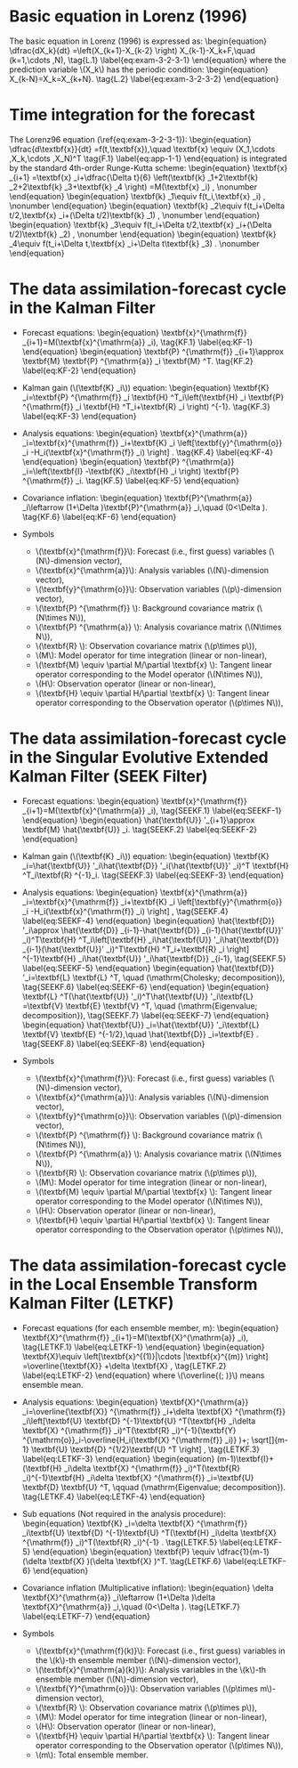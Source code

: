 <script async src="https://cdnjs.cloudflare.com/ajax/libs/mathjax/2.7.6/MathJax.js?config=TeX-AMS_CHTML"></script>

# Basic equation in Lorenz (1996)
The basic equation in Lorenz (1996) is expressed as: 
\begin{equation}
\dfrac{dX_k}{dt} =\left(X_{k+1}-X_{k-2} \right) X_{k-1}-X_k+F,\quad (k=1,\cdots ,N), \tag{L.1} \label{eq:exam-3-2-3-1}
\end{equation}
where the prediction variable \\(X_k\\) has the periodic condition: 
\begin{equation}
X_{k-N}=X_k=X_{k+N}. \tag{L.2} \label{eq:exam-3-2-3-2}
\end{equation}


# Time integration for the forecast
The Lorenz96 equation (\ref{eq:exam-3-2-3-1}): 
\begin{equation}
\dfrac{d\textbf{x}}{dt} =f(t,\textbf{x}),\quad \textbf{x} \equiv (X_1,\cdots ,X_k,\cdots ,X_N)^T \tag{F.1} \label{eq:app-1-1}
\end{equation}
is integrated by the standard 4th-order Runge-Kutta scheme: 
\begin{equation}
\textbf{x} _{i+1} =\textbf{x} _i+\dfrac{\Delta t}{6} \left(\textbf{k} _1+2\textbf{k} _2+2\textbf{k} _3+\textbf{k} _4 \right) =M(\textbf{x} _i) , \nonumber
\end{equation}
\begin{equation}
\textbf{k} _1\equiv f(t_i,\textbf{x} _i) , \nonumber
\end{equation}
\begin{equation}
\textbf{k} _2\equiv f(t_i+\Delta t/2,\textbf{x} _i+(\Delta t/2)\textbf{k} _1) , \nonumber
\end{equation}
\begin{equation}
\textbf{k} _3\equiv f(t_i+\Delta t/2,\textbf{x} _i+(\Delta t/2)\textbf{k} _2) , \nonumber
\end{equation}
\begin{equation}
\textbf{k} _4\equiv f(t_i+\Delta t,\textbf{x} _i+\Delta t\textbf{k} _3) . \nonumber
\end{equation}


# The data assimilation-forecast cycle in the Kalman Filter
- Forecast equations:
  \begin{equation}
  \textbf{x}^{\mathrm{f}} _{i+1}=M(\textbf{x}^{\mathrm{a}} _i), \tag{KF.1} \label{eq:KF-1}
  \end{equation}
  \begin{equation}
  \textbf{P} ^{\mathrm{f}} _{i+1}\approx \textbf{M} \textbf{P} ^{\mathrm{a}} _i \textbf{M} ^T. \tag{KF.2} \label{eq:KF-2}
  \end{equation}

- Kalman gain (\\(\textbf{K} _i\\)) equation:
  \begin{equation}
  \textbf{K} _i=\textbf{P} ^{\mathrm{f}} _i \textbf{H} ^T_i\left(\textbf{H} _i \textbf{P} ^{\mathrm{f}} _i \textbf{H} ^T_i+\textbf{R} _i \right) ^{-1}. \tag{KF.3} \label{eq:KF-3}
  \end{equation}

- Analysis equations: 
  \begin{equation}
  \textbf{x}^{\mathrm{a}} _i=\textbf{x}^{\mathrm{f}} _i+\textbf{K} _i \left[\textbf{y}^{\mathrm{o}} _i -H_i(\textbf{x}^{\mathrm{f}} _i) \right] . \tag{KF.4} \label{eq:KF-4}
  \end{equation}
  \begin{equation}
  \textbf{P} ^{\mathrm{a}} _i=\left(\textbf{I} -\textbf{K} _i\textbf{H} _i \right) \textbf{P} ^{\mathrm{f}} _i. \tag{KF.5} \label{eq:KF-5}
  \end{equation}

- Covariance inflation: 
  \begin{equation}
  \textbf{P}^{\mathrm{a}} _i\leftarrow (1+\Delta )\textbf{P}^{\mathrm{a}} _i,\quad (0<\Delta ). \tag{KF.6} \label{eq:KF-6}
  \end{equation}

- Symbols
  - \\(\textbf{x}^{\mathrm{f}}\\): Forecast (i.e., first guess) variables (\\(N\\)-dimension vector), 
  - \\(\textbf{x}^{\mathrm{a}}\\): Analysis variables (\\(N\\)-dimension vector), 
  - \\(\textbf{y}^{\mathrm{o}}\\): Observation variables (\\(p\\)-dimension vector), 
  - \\(\textbf{P} ^{\mathrm{f}} \\): Background covariance matrix (\\(N\times N\\)), 
  - \\(\textbf{P} ^{\mathrm{a}} \\): Analysis covariance matrix (\\(N\times N\\)), 
  - \\(\textbf{R} \\): Observation covariance matrix (\\(p\times p\\)), 
  - \\(M\\): Model operator for time integration (linear or non-linear), 
  - \\(\textbf{M} \equiv \partial M/\partial \textbf{x} \\): Tangent linear operator corresponding to the Model operator (\\(N\times N\\)), 
  - \\(H\\): Observation operator (linear or non-linear), 
  - \\(\textbf{H} \equiv \partial H/\partial \textbf{x} \\): Tangent linear operator corresponding to the Observation operator (\\(p\times N\\)), 


# The data assimilation-forecast cycle in the Singular Evolutive Extended Kalman Filter (SEEK Filter)
- Forecast equations:
  \begin{equation}
  \textbf{x}^{\mathrm{f}} \_{i+1}=M(\textbf{x}^{\mathrm{a}} \_i), \tag{SEEKF.1} \label{eq:SEEKF-1}
  \end{equation}
  \begin{equation}
  \hat{\textbf{U}} '\_{i+1}\approx \textbf{M} \hat{\textbf{U}} \_i. \tag{SEEKF.2} \label{eq:SEEKF-2}
  \end{equation}

- Kalman gain (\\(\textbf{K} _i\\)) equation:
  \begin{equation}
  \textbf{K} _i=\hat{\textbf{U}} '_i\hat{\textbf{D}} '_i(\hat{\textbf{U}}' _i)^T \textbf{H} ^T_i\textbf{R} ^{-1}_i. \tag{SEEKF.3} \label{eq:SEEKF-3}
  \end{equation}

- Analysis equations: 
  \begin{equation}
  \textbf{x}^{\mathrm{a}} _i=\textbf{x}^{\mathrm{f}} _i+\textbf{K} _i \left[\textbf{y}^{\mathrm{o}} _i -H_i(\textbf{x}^{\mathrm{f}} _i) \right] , \tag{SEEKF.4} \label{eq:SEEKF-4}
  \end{equation}
  \begin{equation}
  \hat{\textbf{D}} '_i\approx \hat{\textbf{D}} _{i-1}-\hat{\textbf{D}} _{i-1}(\hat{\textbf{U}}' _i)^T\textbf{H} ^T_i\left[\textbf{H} _i\hat{\textbf{U}} '_i\hat{\textbf{D}} _{i-1}(\hat{\textbf{U}}' _i)^T\textbf{H} ^T_i+\textbf{R} _i \right] ^{-1}\textbf{H} _i\hat{\textbf{U}} '_i\hat{\textbf{D}} _{i-1}, \tag{SEEKF.5} \label{eq:SEEKF-5}
  \end{equation}
  \begin{equation}
  \hat{\textbf{D}} '_i=\textbf{L} \textbf{L} ^T, \quad (\mathrm{Cholesky\; decomposition}), \tag{SEEKF.6} \label{eq:SEEKF-6}
  \end{equation}
  \begin{equation}
  \textbf{L} ^T(\hat{\textbf{U}} '_i)^T\hat{\textbf{U}} '_i\textbf{L} =\textbf{V} \textbf{E} \textbf{V} ^T, \quad (\mathrm{Eigenvalue\; decomposition}), \tag{SEEKF.7} \label{eq:SEEKF-7}
  \end{equation}
  \begin{equation}
  \hat{\textbf{U}} _i=\hat{\textbf{U}} '_i\textbf{L} \textbf{V} \textbf{E} ^{-1/2},\quad \hat{\textbf{D}} _i=\textbf{E} . \tag{SEEKF.8} \label{eq:SEEKF-8}
  \end{equation}

- Symbols
  - \\(\textbf{x}^{\mathrm{f}}\\): Forecast (i.e., first guess) variables (\\(N\\)-dimension vector), 
  - \\(\textbf{x}^{\mathrm{a}}\\): Analysis variables (\\(N\\)-dimension vector), 
  - \\(\textbf{y}^{\mathrm{o}}\\): Observation variables (\\(p\\)-dimension vector), 
  - \\(\textbf{P} ^{\mathrm{f}} \\): Background covariance matrix (\\(N\times N\\)), 
  - \\(\textbf{P} ^{\mathrm{a}} \\): Analysis covariance matrix (\\(N\times N\\)), 
  - \\(\textbf{R} \\): Observation covariance matrix (\\(p\times p\\)), 
  - \\(M\\): Model operator for time integration (linear or non-linear), 
  - \\(\textbf{M} \equiv \partial M/\partial \textbf{x} \\): Tangent linear operator corresponding to the Model operator (\\(N\times N\\)), 
  - \\(H\\): Observation operator (linear or non-linear), 
  - \\(\textbf{H} \equiv \partial H/\partial \textbf{x} \\): Tangent linear operator corresponding to the Observation operator (\\(p\times N\\)), 


# The data assimilation-forecast cycle in the Local Ensemble Transform Kalman Filter (LETKF)
- Forecast equations (for each ensemble member, m):
  \begin{equation}
  \textbf{X}^{\mathrm{f}} _{i+1}=M(\textbf{X}^{\mathrm{a}} _i), \tag{LETKF.1} \label{eq:LETKF-1}
  \end{equation}
  \begin{equation}
  \textbf{X}\equiv \left[\textbf{x}^{(1)}|\cdots |\textbf{x}^{(m)} \right] =\overline{\textbf{X}} +\delta \textbf{X} , \tag{LETKF.2} \label{eq:LETKF-2}
  \end{equation}
  where \\(\overline{(\; )}\\) means ensemble mean. 

- Analysis equations: 
  \begin{equation}
  \textbf{X}^{\mathrm{a}} _i=\overline{\textbf{X}} ^{\mathrm{f}} _i+\delta \textbf{X} ^{\mathrm{f}} _i\left[\textbf{U} \textbf{D} ^{-1}\textbf{U} ^T(\textbf{H} _i\delta \textbf{X} ^{\mathrm{f}} _i)^T(\textbf{R} _i)^{-1}(\textbf{Y} ^{\mathrm{o}}_i-\overline{H_i(\textbf{X} ^{\mathrm{f}} _i)} )+\; \sqrt[]{m-1} \textbf{U} \textbf{D} ^{1/2}\textbf{U} ^T \right] , \tag{LETKF.3} \label{eq:LETKF-3}
  \end{equation}
  \begin{equation}
  (m-1)\textbf{I}+(\textbf{H} _i\delta \textbf{X} ^{\mathrm{f}} _i)^T(\textbf{R} _i)^{-1}\textbf{H} _i\delta \textbf{X} ^{\mathrm{f}} _i=\textbf{U} \textbf{D} \textbf{U} ^T, \qquad (\mathrm{Eigenvalue\; decomposition}). \tag{LETKF.4} \label{eq:LETKF-4}
  \end{equation}

- Sub equations (Not required in the analysis procedure):
  \begin{equation}
  \textbf{K} _i=\delta \textbf{X} ^{\mathrm{f}} _i\textbf{U} \textbf{D} ^{-1}\textbf{U} ^T(\textbf{H} _i\delta \textbf{X} ^{\mathrm{f}} _i)^T(\textbf{R} _i)^{-1} . \tag{LETKF.5} \label{eq:LETKF-5}
  \end{equation}
  \begin{equation}
  \textbf{P} \equiv \dfrac{1}{m-1} (\delta \textbf{X} )(\delta \textbf{X} )^T. \tag{LETKF.6} \label{eq:LETKF-6}
  \end{equation}

- Covariance inflation (Multiplicative inflation): 
  \begin{equation}
  \delta \textbf{X}^{\mathrm{a}} _i\leftarrow (1+\Delta )\delta \textbf{X}^{\mathrm{a}} _i,\quad (0<\Delta ). \tag{LETKF.7} \label{eq:LETKF-7}
  \end{equation}

- Symbols
  - \\(\textbf{x}^{\mathrm{f}(k)}\\): Forecast (i.e., first guess) variables in the \\(k\\)-th ensemble member (\\(N\\)-dimension vector), 
  - \\(\textbf{x}^{\mathrm{a}(k)}\\): Analysis variables in the \\(k\\)-th ensemble member (\\(N\\)-dimension vector), 
  - \\(\textbf{Y}^{\mathrm{o}}\\): Observation variables (\\(p\times m\\)-dimension vector), 
  - \\(\textbf{R} \\): Observation covariance matrix (\\(p\times p\\)), 
  - \\(M\\): Model operator for time integration (linear or non-linear), 
  - \\(H\\): Observation operator (linear or non-linear), 
  - \\(\textbf{H} \equiv \partial H/\partial \textbf{x} \\): Tangent linear operator corresponding to the Observation operator (\\(p\times N\\)), 
  - \\(m\\): Total ensemble member.

